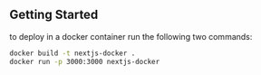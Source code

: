 ## Getting Started

to deploy in a docker container run the following two commands:

```bash
docker build -t nextjs-docker .
docker run -p 3000:3000 nextjs-docker
```